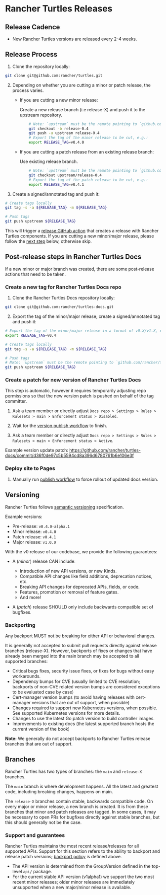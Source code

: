 # Rancher Turtles Releases

## Release Cadence

- New Rancher Turtles versions are released every 2-4 weeks.

## Release Process

1. Clone the repository locally: 

```bash
git clone git@github.com:rancher/turtles.git
```

2. Depending on whether you are cutting a minor or patch release, the process varies.

    * If you are cutting a new minor release:

        Create a new release branch (i.e release-X) and push it to the upstream repository.

        ```bash
            # Note: `upstream` must be the remote pointing to `github.com/rancher/turtles`.
            git checkout -b release-0.4
            git push -u upstream release-0.4
            # Export the tag of the minor release to be cut, e.g.:
            export RELEASE_TAG=v0.4.0
        ```
    * If you are cutting a patch release from an existing release branch:

        Use existing release branch.

        ```bash
            # Note: `upstream` must be the remote pointing to `github.com/rancher/turtles`
            git checkout upstream/release-0.4
            # Export the tag of the patch release to be cut, e.g.:
            export RELEASE_TAG=v0.4.1
        ```
3. Create a signed/annotated tag and push it:

```bash
# Create tags locally
git tag -s -a ${RELEASE_TAG} -m ${RELEASE_TAG}

# Push tags
git push upstream ${RELEASE_TAG}
```

This will trigger a [release GitHub action](https://github.com/rancher/turtles/blob/main/.github/workflows/release.yaml) that creates a release with Rancher Turtles components.
If you are cutting a new minor/major release, please follow the [next step](#post-release-steps-in-rancher-turtles-docs) below, otherwise skip.

## Post-release steps in Rancher Turtles Docs

If a new minor or major branch was created, there are some post-release actions that need to be taken.

### Create a new tag for Rancher Turtles Docs repo

1. Clone the Rancher Turtles Docs repository locally: 

```bash
git clone git@github.com:rancher/turtles-docs.git
```

2. Export the tag of the minor/major release, create a signed/annotated tag and push it:

```bash
# Export the tag of the minor/major release in a format of v0.X/v1.X, e.g.:
export RELEASE_TAG=v0.4

# Create tags locally
git tag -s -a ${RELEASE_TAG} -m ${RELEASE_TAG}

# Push tags
# Note: `upstream` must be the remote pointing to `github.com/rancher/turtles-docs`
git push upstream ${RELEASE_TAG}
```

### Create a patch for new version of Rancher Turtles Docs

This step is automatic, however it requires temporarily adjusting repo permissions so that the new version patch is pushed on behalf of the tag committer.

1. Ask a team member or directly adjust `Docs repo > Settings > Rules > Rulesets > main > Enforcement status > Disabled`.

2. Wait for the [version publish workflow](https://github.com/rancher/turtles-docs/actions/workflows/version-publish.yamll) to finish.

3. Ask a team member or directly adjust `Docs repo > Settings > Rules > Rulesets > main > Enforcement status > Active`.

Example version update patch: https://github.com/rancher/turtles-docs/commit/d36f0de97c5b5594cd8a396d6780761b6e106e3f

### Deploy site to Pages

1. Manually run [publish workflow](https://github.com/rancher/turtles-docs/actions/workflows/publish.yaml) to force rollout of updated docs version.

## Versioning

Rancher Turtles follows [semantic versioning](https://semver.org/) specification.

Example versions:
- Pre-release: `v0.4.0-alpha.1`
- Minor release: `v0.4.0`
- Patch release: `v0.4.1`
- Major release: `v1.0.0`

With the v0 release of our codebase, we provide the following guarantees:

- A (*minor*) release CAN include:
  - Introduction of new API versions, or new Kinds.
  - Compatible API changes like field additions, deprecation notices, etc.
  - Breaking API changes for deprecated APIs, fields, or code.
  - Features, promotion or removal of feature gates.
  - And more!

- A (*patch*) release SHOULD only include backwards compatible set of bugfixes.

### Backporting

Any backport MUST not be breaking for either API or behavioral changes.

It is generally not accepted to submit pull requests directly against release branches (release-X). However, backports of fixes or changes that have already been merged into the main branch may be accepted to all supported branches:

- Critical bugs fixes, security issue fixes, or fixes for bugs without easy workarounds.
- Dependency bumps for CVE (usually limited to CVE resolution; backports of non-CVE related version bumps are considered exceptions to be evaluated case by case)
- Cert-manager version bumps (to avoid having releases with cert-manager versions that are out of support, when possible)
- Changes required to support new Kubernetes versions, when possible. See supported Kubernetes versions for more details.
- Changes to use the latest Go patch version to build controller images.
- Improvements to existing docs (the latest supported branch hosts the current version of the book)

**Note:** We generally do not accept backports to Rancher Turtles release branches that are out of support.

## Branches

Rancher Turtles has two types of branches: the `main` and `release-X` branches.

The `main` branch is where development happens. All the latest and greatest code, including breaking changes, happens on main.

The `release-X` branches contain stable, backwards compatible code. On every major or minor release, a new branch is created. It is from these branches that minor and patch releases are tagged. In some cases, it may be necessary to open PRs for bugfixes directly against stable branches, but this should generally not be the case.

### Support and guarantees

Rancher Turtles maintains the most recent release/releases for all supported APIs. Support for this section refers to the ability to backport and release patch versions; [backport policy](#backporting) is defined above.

- The API version is determined from the GroupVersion defined in the top-level `api/` package.
- For the current stable API version (v1alpha1) we support the two most recent minor releases; older minor releases are immediately unsupported when a new major/minor release is available.